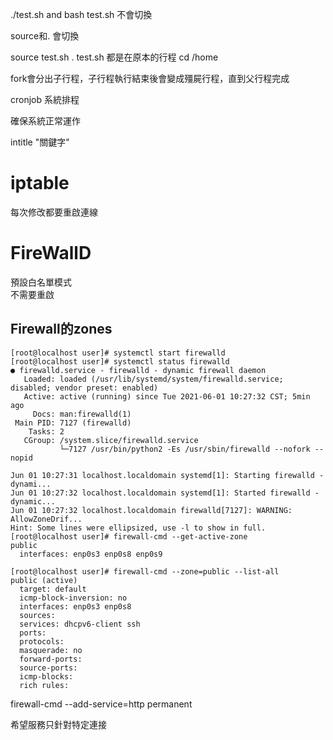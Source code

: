 ./test.sh and bash test.sh 不會切換

source和. 會切換

source test.sh
. test.sh       都是在原本的行程
cd /home

fork會分出子行程，子行程執行結束後會變成殭屍行程，直到父行程完成

cronjob 系統排程  


確保系統正常運作  

intitle "關鍵字"  


# iptable  
每次修改都要重啟連線  
# FireWallD  
預設白名單模式  
不需要重啟  
## Firewall的zones  

```
[root@localhost user]# systemctl start firewalld
[root@localhost user]# systemctl status firewalld
● firewalld.service - firewalld - dynamic firewall daemon
   Loaded: loaded (/usr/lib/systemd/system/firewalld.service; disabled; vendor preset: enabled)
   Active: active (running) since Tue 2021-06-01 10:27:32 CST; 5min ago
     Docs: man:firewalld(1)
 Main PID: 7127 (firewalld)
    Tasks: 2
   CGroup: /system.slice/firewalld.service
           └─7127 /usr/bin/python2 -Es /usr/sbin/firewalld --nofork --nopid

Jun 01 10:27:31 localhost.localdomain systemd[1]: Starting firewalld - dynami...
Jun 01 10:27:32 localhost.localdomain systemd[1]: Started firewalld - dynamic...
Jun 01 10:27:32 localhost.localdomain firewalld[7127]: WARNING: AllowZoneDrif...
Hint: Some lines were ellipsized, use -l to show in full.
[root@localhost user]# firewall-cmd --get-active-zone
public
  interfaces: enp0s3 enp0s8 enp0s9
```

```
[root@localhost user]# firewall-cmd --zone=public --list-all
public (active)
  target: default
  icmp-block-inversion: no
  interfaces: enp0s3 enp0s8
  sources: 
  services: dhcpv6-client ssh
  ports: 
  protocols: 
  masquerade: no
  forward-ports: 
  source-ports: 
  icmp-blocks: 
  rich rules: 
```
firewall-cmd --add-service=http permanent


希望服務只針對特定連接